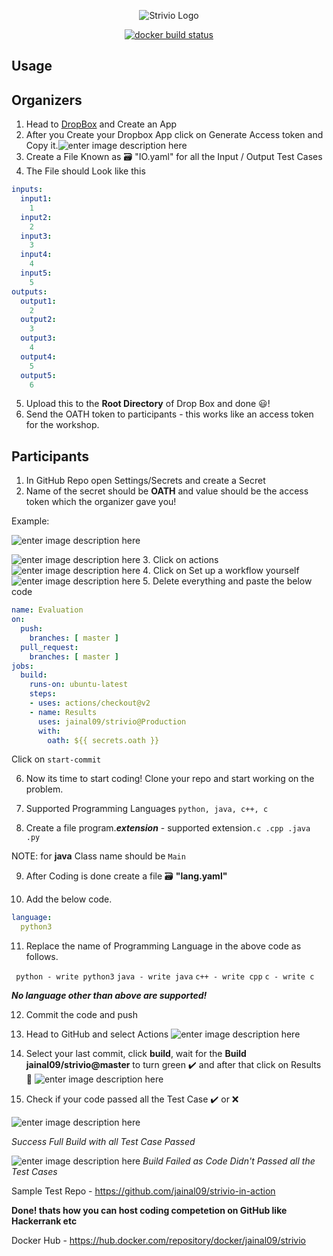 
<p align="center">
   <img src="https://lh3.googleusercontent.com/W00hLNgAvooHHuwdzMK6hk-PIwMZ1ezA4BmSUWcxlLUQIJ9ea2KXEnePB0jkUfiKvLhUCh-lZ2-G-0-JE0Hwri0duWTxlbIxbXN118xsUtQ9W_z6yOIZc_qM1tmkSJ2sBm9QwDLTc80=w512-h338-no" alt="Strivio Logo"/>
</p>

<p align="center">
   <a href="https://hub.docker.com/r/jainal09/strivio/builds">
   <img src="https://img.shields.io/docker/cloud/build/jainal09/strivio" alt="docker build status"/>
   </a>
</p>


## Usage

## Organizers

 1. Head to [DropBox](https://www.dropbox.com/developers/apps_tk=pilot_lp&_ad=topbar4&_camp=myapps) and Create an App
 2. After you Create your Dropbox App click on Generate Access token and Copy it.![enter image description here](https://miro.medium.com/max/938/1*vLvuPuX5n-klKMConAXQug.png)
3. Create a File Known as 🗃️ "IO.yaml" for all the Input / Output Test Cases
4. The File should Look like this
```yaml  
inputs:  
  input1:  
    1  
  input2:  
    2  
  input3:  
    3  
  input4:  
    4  
  input5:  
    5  
outputs:  
  output1:  
    2  
  output2:  
    3  
  output3:  
    4  
  output4:  
    5  
  output5:  
    6  
```
5. Upload this to the **Root Directory** of Drop Box and done 😃!
6. Send the OATH token to participants - this works like an access token for the workshop.
## Participants
1. In GitHub Repo open Settings/Secrets and create a Secret
2. Name of the secret should be **OATH** and value should be the access token which the organizer gave you!

Example: 

![enter image description here](https://lh3.googleusercontent.com/pmUE61B17LYs9FrsDRSReU3sHebhnpWiny22Tceq5aIMx6Mt-NNskeSUkLNQTCjXBEU73hYQAcK9CPNjiFvA1qNJ8TNxKnVkug3ICb5KOdufK_6CwjYmBGkX52AYXGsmNqG8QlXIfDk=w750-h407-no)

![enter image description here](https://lh3.googleusercontent.com/AhSH9lwyBRJuEuODKSrr-K-ap-EoRviAS3oA_WwEh5Cz33dAmSIoQujt-YfCvMZXvxAM1PFr-xGmPg86mMfQPraXv2rsr8FP-u7Bp84x513Q-DhaSVVW1W2mcX3hkt-udc4-tQN7Beb3JMUyG-rAVmMLSn0boetZ_g3FnXBXaLsdzktrhHEpwNpGzu9AMETT1eEs4dG1Pmec5FQpKcDegSi5EMhLlWN8xCbEh5H-loaqqvxan-ow0Mctx-gTyPGKEi-6qprKEH3AOKhmd-z4uXAfjhcxr7rXs92dPlxXBkBQlel0qMPimLikyR6Hkgp4TL58mhqdGMUAbDJ391kq7KXZk67rTvyvASukKaGSMJ5kC2yMwBDmD_RUJLHTDnBQ30cUGPZ2ZVJgBhlNCLZkwxIw_ik_GM-nbLyTG9yF7VGCSxPHQGIiL1KW2Cj1LIbyNWR9G5YdmXp_UNnSrScq3AQBH2wjNH1gMWQv4TyB9kAbDI_QrWNsFZHk6HgbBzprlJNikIaGMf39YGkJH81gt7XKLcxuoazbEFdpqQTa23DWC6HX6aRm8zjddudREt7J5GMnbRuterdrAPYeazf7rXfi6Z0Yh3aWGwYzFkimLasvJbtRmd4jP79a3urcK2ikGE-hQqMeYIS7vrUybncBpN8tlURXH5nAgRHTHXkebm3BXA1SvGKLS7z-HQwmKLbduM020F1pQud6CoZ1D1SVeT-Bboc6igNWzM-o0ICcOjTaZl5g=w975-h386-no)
3. Click on actions
![enter image description here](https://lh3.googleusercontent.com/GbdrYDNw6P_my4YNcLwXFZSWJp-4inNUe71SR8vOYceeepla2Ez8PPUFcFn89dSswVzamiUs4eNwN7Hop5ShC0FD-kkf9HkMuMt2OQtkWotw8kcxjn0CE87Nu7IA_l4FCNz-XETQrWma_Sa4M7eN1N7QQ0wIse4oBrjjwNhHu8PDwQjV-FTNbhzytlItTAhzfIXektBiP3YGKyvBsXT4IOL_tkp1jpzG1H5JO5dZYAytsEqOIAlrATPONrUTDlIHb_Fp2qb4OOBYXmpIbioCSlRSAQlg4pC_QMzwbdlC-wP24tmYnKJTQpxmdXIs4_5ObcooCKbRuwXkaMP61uSilxv1YLRQb_-UDZ5Swgox2qKCuLmr6Sb1bVjuQFa4YAlydDi8EJxZAocPFRhJRomz9Jph28GingfEz_l9MlxBEoySPOb2E94Z8l6apM2yk9gvOg1FZY9Dof8U57WA28zroD_FuHypiuGk5qGg5bPgsTwf66KB24pbhPuXrUti4wpT5_wsK5qJzbqBI6MLKjgW2us0QBSoJilF7lo4J26vSQeJ2qLzwJHXqYejn4KqfGFKg2Wm2Pmim_NFeheTHDBa3VZvGprBBzRmvE7gAcSKJoinZYRrFtq3IkTYRYPQ_BZsoKtk6WJwAoSNXvXoD4UseK5fPZ6WHRKvBexJpyPM7HHtSxpNg4CUvCApODLCan3oOrpdHXcY32wnzh9sZMQhi8AnxFnQpVKhQHiDNqytYusML9_p=w1203-h87-no)
4. Click on Set up a workflow yourself
![enter image description here](https://lh3.googleusercontent.com/BfdHTR0sxaUJbgsvEfcHCKoFzpOlW43f9fMMubIlw8C42NpAORuV9NAFlpjny0c3fmG2Gh3SHZrR2Gd14D0dJObPFNXwVXtThEO2ZGRVfEbR4s76KVI20KJIV3HfMhaYwdg_u9C6Ic4=w1860-h243-no)
5. Delete everything and paste the below code
```yaml
name: Evaluation
on:
  push:
    branches: [ master ]
  pull_request:
    branches: [ master ]
jobs:
  build:
    runs-on: ubuntu-latest
    steps:
    - uses: actions/checkout@v2
    - name: Results
      uses: jainal09/strivio@Production
      with:
        oath: ${{ secrets.oath }}
```
Click on `start-commit`

6. Now its time to start coding!  Clone your repo and start working on the problem.

7. Supported Programming Languages `python, java, c++, c`

8. Create a file program.***extension*** - supported extension`.c .cpp .java .py`

NOTE: for **java** Class name should be `Main`

9. After Coding is done create a file 🗃️ **"lang.yaml"**

10.  Add the below code.
```yaml
language:
  python3
``` 

11. Replace the name of Programming Language in the above code as follows.

` python - write python3`
`java - write java`
`c++ - write cpp`
`c - write c`

***No language other than above are supported!***

12. Commit the code and push

13. Head to GitHub and select Actions
![enter image description here](https://lh3.googleusercontent.com/GbdrYDNw6P_my4YNcLwXFZSWJp-4inNUe71SR8vOYceeepla2Ez8PPUFcFn89dSswVzamiUs4eNwN7Hop5ShC0FD-kkf9HkMuMt2OQtkWotw8kcxjn0CE87Nu7IA_l4FCNz-XETQrWma_Sa4M7eN1N7QQ0wIse4oBrjjwNhHu8PDwQjV-FTNbhzytlItTAhzfIXektBiP3YGKyvBsXT4IOL_tkp1jpzG1H5JO5dZYAytsEqOIAlrATPONrUTDlIHb_Fp2qb4OOBYXmpIbioCSlRSAQlg4pC_QMzwbdlC-wP24tmYnKJTQpxmdXIs4_5ObcooCKbRuwXkaMP61uSilxv1YLRQb_-UDZ5Swgox2qKCuLmr6Sb1bVjuQFa4YAlydDi8EJxZAocPFRhJRomz9Jph28GingfEz_l9MlxBEoySPOb2E94Z8l6apM2yk9gvOg1FZY9Dof8U57WA28zroD_FuHypiuGk5qGg5bPgsTwf66KB24pbhPuXrUti4wpT5_wsK5qJzbqBI6MLKjgW2us0QBSoJilF7lo4J26vSQeJ2qLzwJHXqYejn4KqfGFKg2Wm2Pmim_NFeheTHDBa3VZvGprBBzRmvE7gAcSKJoinZYRrFtq3IkTYRYPQ_BZsoKtk6WJwAoSNXvXoD4UseK5fPZ6WHRKvBexJpyPM7HHtSxpNg4CUvCApODLCan3oOrpdHXcY32wnzh9sZMQhi8AnxFnQpVKhQHiDNqytYusML9_p=w1203-h87-no)
14. Select your last commit, click **build**, wait for the **Build jainal09/strivio@master** to turn green ✔️ and after that  click on Results 🤞
![enter image description here](https://lh3.googleusercontent.com/wwYJR6AaxTNMK1BVWNNZaKEfc5XQwpAXZSqedtnVZu7WFO7pYdGnvpBngqOcRJOuLnaWeo9liBU6jFoLu6W1jKYhSeJyyNL4pqSIB6JnT0gA_-gD6hQC00wbwW4HebwC5MCrFDa6HM5CKA7wQ-JD_ScNyKIPU9cKQfx43UMCHDauAHd3aPvMmFBuHpqjbcKAZly_YZ49Goor3bNArTJTtkDy2ATE2WTNJjmQjwS4pFALXCRQg_HAQcKWZaBU7HcHubxrA21aiSUSH-1ZWSIUOL1QKEVsFrDjpHBZdOC5Uan6Y0VYrejnXVwTsJUzc0PxbK2uuYYV4Y-hTwhq3-TMCNfNVBdhz-myHkSmMIoM4orDa-7r9A_iNBzHTVMfmWp2UhRVISL7n2iGjkGAA_QfeEjaw3HrSEDAACt0xXEUhIjWVQ_KrkIUpJlArjRDVWqlkT_yWZL1phs6_HA7K8XaHyF2ovoRZtka7YZq8hVy1-Ys8qW5t2Ec0BkMNCchZ7LxvQuDZCxjQPwZlYjRTZBSZF3YsUQaWQOUS1BCPl1egd0ZQyp0hXD18VHN3pS5NkW0NjfsIrH07EU8qwX59PjPw-MLjTpkBR3LR8vQtQ7-8DYVhHbb1xyZv5fZuNBocx3FRrJAkP_57MoQWNcdn38DG493sB6JUb1AD9CO2rwAto_S79JD0d3m25qU3c4DWBRneKLg8erhW5YKY6zObZRJkBszSFNlZJ4Bd1ZYe9KUlGwHaq3w=w1440-h245-no)
15. Check if your code passed all the Test Case ✔️ or ❌

![enter image description here](https://lh3.googleusercontent.com/fcgkExGB9GfqyzwilyWSF0PTlNmx_7zxixYwtSZyZ3QUTZy-TGA56rpg92WYvhHX0BMvx-PV6rJSYILwcxslKMnUNNJcduHDyvwkY0fcEXyzEY5nN3d9Z47gAfqnkG5xmptR4rIjfn8oa2chIXiZ7hsQY7Evl9kOsIcxynJueJibi8dScoXYNtd90Rgc2Fi_oT7OhtJKjvaVlxYaR4AhTDFrsy_1VksCThDR9hAPhF3e3QWncYfO28wczHDe80YQ_x7ZAn_5yLV1SYHc23n3Xq2seaI-j5F8rBFPkjlfC7WX70I52hAybSNet7MKZG1PvIpnTSZKjU35N9SoDfnjGJv5W6rxdLY9y-_tx2zAs1qp6HaIx0XQNBpoCJeVv90p_3pS7cLVhgd-pA7upl23B5WcGHKe4bpKojav1jqRZrUu5fN9R7Ic2pA82-cgfrtVSWXt6v3_LxR0LiRaDR-xrvxmGCEQI4-a6vDZlqMfLcVF9jmamILtwtbIuPvv8hxOivoe_IjPB5lkAnP6vMSsqv4fuEagFHuy4rMiFO6bTeReM1wdvCvnssM-E9b34z-FeW5UP6WICqvSEdK_p79XdzSmx3zL3iagXweSlwcriKJSSuxr9xtdPkgdv1UwfF_yfOWAWFv4GjFCWvfCDee40O_2zZoynFYUx9RaZ9R2TemE1_G3D06DH7wNA9KOLEWtX32R2CFGHTLwZTZdjeoj9fS8qYH9SYkY2d8E8g3eSi-vlLte=w367-h125-no) 

 *Success Full Build with all Test Case Passed*
 
![enter image description here](https://lh3.googleusercontent.com/dw50RL8AZ4_qJnLj5s-yP8RjWlZ4jaxzIoBVPDmxuA_ePkh60nZNjPWR_cr-QQ8rNrOr61LHaV8cMK9MigDQV_Q-brhyjmwfrGo9__fM78O1G57FwCoJBVLol4nv_YzBH4tQi-7TaCekp9-Rn9qScK3kSnrpdYDVYXnnxtxB-iiGmLEsVX0kIaRQXTuCfClpoRXDAA3YCzltJuQl6UPvUKzUKWLhsiLJuoP5SKU35INUZuI5Kj5dI0EddEq2JuWkJtsTfBy3p3wimd5eZWx6mItgh4ev15Iy5i2M0xIy20a3PNTtPoi5uVIqFeJtHryuoCSTkwkTn6o3bCXWaOQ9dMCSdLH9Yo1-fF1cyueuSRYRRXyF-cVpwWlLuxPLhZalD9de66uI1ul2RHD3HDQlOQhX8yc0odNQj_BrqxXp9N4Fk2lI60eXODdUfzuInjM7UlYGVk4kNr1uJlNOuDD41DlarPaqvrJuSQaj8xm5M5w98r6mLheumxwbGoNwhifSxjecpYo20U_qLFTvkT5Tar_UqnBJr_m0EJMN6nyqxf-0z9MHCPAyyDTt_fnctdn966Wc12_8eCHJbb54Vd0XffVXrVibyzJd7MPHs_viycXnQbj4sNBXAOTKet5_SBGaNiK3EZMamb9Ebm-hO5HQm2IB2vkHJEuulJ5aNMT6RFe4glhVVgai6bz1Hkn4j9FpXdcjRaYhyzz6KKCqYTGx71kpfQbvsgkm3wG3j1zMvayh1Liu=w1440-h401-no)
*Build Failed as Code Didn't Passed all the Test Cases*

Sample Test Repo - https://github.com/jainal09/strivio-in-action

**Done! thats how you can host coding competetion on GitHub like Hackerrank etc** 

Docker Hub - https://hub.docker.com/repository/docker/jainal09/strivio
